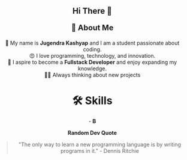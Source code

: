 <h2 align="center">
  Hi There 👋
</h2>

<p align="center" style="font-size: 20px">
  <strong>💫 About Me</strong>
</p>

<p align="center">
  👋 My name is <strong>Jugendra Kashyap</strong> and I am a student passionate about coding.<br>
  😍 I love programming, technology, and innovation.<br>
  📖 I aspire to become a <strong>Fullstack Developer</strong> and enjoy expanding my knowledge.<br>
  👨‍💻 Always thinking about new projects
</p>

<h1 align="center">
  <strong>🛠 Skills</strong>
</h1>

<p align="center">
  - <strong>B</strong>
</p>

<p align="center">
  <strong>Random Dev Quote</strong>
</p>

<p align="center">
  <blockquote align="center">
    "The only way to learn a new programming language is by writing programs in it." - Dennis Ritchie
  </blockquote>
</p>

